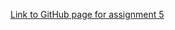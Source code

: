 [Link to GitHub page for assignment 5](https://stat545-ubc-hw-2019-20.github.io/stat545-hw-KevinHzq/Assignment5/hw05.html)
